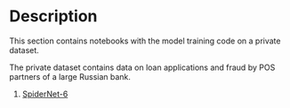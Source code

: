 # Description

This section contains notebooks with the model training code on a private dataset.

The private dataset contains data on loan applications and fraud by POS partners of a large Russian bank.

1. [SpiderNet-6](https://github.com/aasmirnova24/SpiderNet/blob/main/Private%20Data/2021-04-05%20Spider-Net%20-6%20for%20Private%20Data.ipynb)
